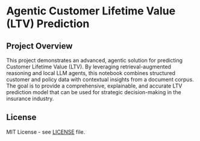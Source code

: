 # Agentic Customer Lifetime Value (LTV) Prediction

## Project Overview
This project demonstrates an advanced, agentic solution for predicting Customer Lifetime Value (LTV). By leveraging retrieval-augmented reasoning and local LLM agents, this notebook combines structured customer and policy data with contextual insights from a document corpus. The goal is to provide a comprehensive, explainable, and accurate LTV prediction model that can be used for strategic decision-making in the insurance industry.


## License

MIT License - see [LICENSE](LICENSE) file.